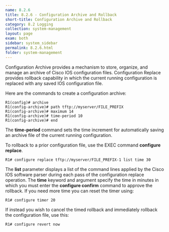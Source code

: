 ```yaml
---
name: 8.2.6
title: 8.2.6 - Configuration Archive and Rollback
short-title: Configuration Archive and Rollback
category: 8.2 Logging
collection: system-management
layout: page
exam: both
sidebar: system_sidebar
permalink: 8.2.6.html
folder: system-management
---
```

Configuration Archive provides a mechanism to store, organize, and manage an archive of Cisco IOS configuration files. Configuration Replace provides rollback capability in which the current running configuration is replaced with any saved IOS configuration file.

Here are the commands to create a configuration archive:
```
R1(config)# archive
R1(config-archive)# path tftp://myserver/FILE_PREFIX
R1(config-archive)# maximum 14
R1(config-archive)# time-period 10
R1(config-archive)# end
```
The **time-period** command sets the time increment for automatically saving an archive file of the current running configuration.

To rollback to a prior configuration file, use the EXEC command **configure replace**.
```
R1# configure replace tftp://myserver/FILE_PREFIX-1 list time 30
```
The **list** parameter displays a list of the command lines applied by the Cisco IOS software parser during each pass of the configuration replace operation. The **time** keyword and argument specify the time in minutes in which you must enter the **configure confirm** command to approve the rollback. If you need more time you can reset the timer using:
```
R1# configure timer 20
```
If instead you wish to cancel the timed rollback and immediately rollback the configuration file, use this:
```
R1# configure revert now
```
